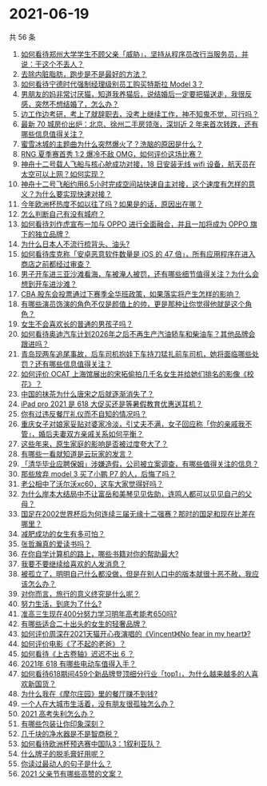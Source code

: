 # 2021-06-19

共 56 条

<!-- BEGIN -->
<!-- 最后更新时间 Sat Jun 19 2021 02:03:38 GMT+0800 (China Standard Time) -->

1. [如何看待郑州大学学生不顾父亲「威胁」，坚持从程序员改行当服务员，并说：干这个不丢人？](https://www.zhihu.com/question/465534726)
2. [去除内脏脂肪，跑步是不是最好的方法？](https://www.zhihu.com/question/427095682)
3. [如何看待宁德时代强制经理级别员工购买特斯拉 Model 3？](https://www.zhihu.com/question/465498143)
4. [男朋友的妈非常讨厌猫，知道我养猫后，说结婚后一定要把猫送走，我很反感，突然不想结婚了，怎么办？](https://www.zhihu.com/question/458232041)
5. [边工作边考研，考上了就辞职去，没考上继续工作，神不知鬼不觉，可行吗？](https://www.zhihu.com/question/324039053)
6. [最新 70 城房价出炉：北京、徐州二手房领涨，深圳近 2
   年来首次转跌，还有哪些信息值得关注？](https://www.zhihu.com/question/465523037)
7. [蜜雪冰城的主题曲为什么突然爆火了？洗脑的原因是什么？](https://www.zhihu.com/question/464996660)
8. [RNG 夏季赛首秀 1:2 爆冷不敌 OMG，如何评价这场比赛？](https://www.zhihu.com/question/465769063)
9. [神舟十二号载人飞船与核心舱成功对接，18 日安装无线 wifi
   设备，航天员在太空可以上网？如何实现？](https://www.zhihu.com/question/465721875)
10. [神舟十二号飞船约用6.5小时完成空间站快速自主对接，这个速度有怎样的意义？为什么要实现快速对接？](https://www.zhihu.com/question/465622134)
11. [今年欧洲杯热度不如以往了吗？如果是的话，原因出在哪？](https://www.zhihu.com/question/464561713)
12. [怎么判断自己有没有城府？](https://www.zhihu.com/question/275606514)
13. [如何看待刘作虎宣布一加与 OPPO 进行全面融合，并且一加将成为 OPPO
    旗下的独立品牌？](https://www.zhihu.com/question/465399919)
14. [为什么日本人不流行梳背头、油头?](https://www.zhihu.com/question/335817516)
15. [如何看待库克称「安卓恶意软件数量是 iOS 的 47
    倍」，所有应用程序在进入商店之前都经过审查？](https://www.zhihu.com/question/465597634)
16. [男子开车进三亚沙滩看海，车被淹人被罚，还有哪些细节值得关注？为什么会想到开车进沙滩？](https://www.zhihu.com/question/465091122)
17. [CBA
    股东会投票通过下赛季全华班政策，如果落实将产生怎样的影响？](https://www.zhihu.com/question/465741384)
18. [有哪些演员饰演的角色不仅是颜值上的帅，更是那种让你觉得他就是这个角色？](https://www.zhihu.com/question/464498742)
19. [女生不会喜欢长的普通的男孩子吗？](https://www.zhihu.com/question/463537285)
20. [如何看待奥迪汽车计划2026年之后不再生产汽油轿车和柴油车？其他品牌会跟进吗？](https://www.zhihu.com/question/465729299)
21. [青岛现两车追尾事故，后车司机抱娃下车持刀猛扎前车司机，她将面临哪些处罚？还有哪些信息值得关注？](https://www.zhihu.com/question/465539331)
22. [如何评价 OCAT
    上海馆展出的宋拓偷拍几千名女生并给她们排名的影像《校花》？](https://www.zhihu.com/question/464804506)
23. [中国的抹茶为什么唐宋之后就逐渐消失了？](https://www.zhihu.com/question/22132630)
24. [iPad pro 2021 是 618
    大促买还是等暑假教育优惠送耳机？](https://www.zhihu.com/question/455896469)
25. [你有过违反餐厅礼仪而不自知的情况吗？](https://www.zhihu.com/question/465084914)
26. [重庆女子对娘家妥贴对婆家冷淡，引丈夫不满，女子回应称「你的亲戚我不管」，婚后夫妻双方亲戚关系如何平衡？](https://www.zhihu.com/question/465303509)
27. [这些年来，原生家庭的影响是否被过度夸大了？](https://www.zhihu.com/question/465550203)
28. [有哪些一看就知道是云玩家的发言？](https://www.zhihu.com/question/458895664)
29. [「清华毕业应聘保姆」涉嫌造假，公司被立案调查，有哪些值得关注的信息？](https://www.zhihu.com/question/465302863)
30. [那些放弃 model 3 买了小鹏 P7 的人，后悔了吗？](https://www.zhihu.com/question/465497314)
31. [老公相中了沃尔沃xc60，这车大家觉得好吗？](https://www.zhihu.com/question/423496101)
32. [为什么岸本大结局中不让富岳和美琴见见佐助，连鸣人都可以见见自己的父母？](https://www.zhihu.com/question/463875382)
33. [国足在2002世界杯后为何连续三届无缘十二强赛？那时的国足和现在比差在哪里？](https://www.zhihu.com/question/465257051)
34. [减肥成功的女生有多可怕？](https://www.zhihu.com/question/286406704)
35. [张哲瀚真的爱读书吗？](https://www.zhihu.com/question/464735151)
36. [在你自学计算机的路上，哪些书籍对你的帮助最大?](https://www.zhihu.com/question/421913237)
37. [我要不要继续给喜欢的人发消息？](https://www.zhihu.com/question/378353180)
38. [被孤立了，明明自己什么都没做，但是在别人口中的版本就很十恶不赦，我应该怎么办？](https://www.zhihu.com/question/462683611)
39. [对你而言，旅行的意义终究是什么呢？](https://www.zhihu.com/question/463033557)
40. [努力生活，到底为了什么?](https://www.zhihu.com/question/463790191)
41. [准高三生现在400分努力学习明年高考能考650吗?](https://www.zhihu.com/question/464324966)
42. [有哪些适合二十出头的女生的轻奢品牌？](https://www.zhihu.com/question/50108354)
43. [如何评价周深在2021天猫开心夜演唱的《Vincent》《No fear in my
    heart》?](https://www.zhihu.com/question/465520401)
44. [如何评价电影《了不起的老爸》？](https://www.zhihu.com/question/452034545)
45. [如何看待《上古卷轴》迟迟不出 6 ？](https://www.zhihu.com/question/428760134)
46. [2021年 618 有哪些电动车值得入手？](https://www.zhihu.com/question/459895976)
47. [如何看待618期间459个新品牌登顶细分行业「top1」，为什么越来越多的人喜欢新国货？](https://www.zhihu.com/question/465576651)
48. [为什么我在《摩尔庄园》里的餐厅赚不到钱?](https://www.zhihu.com/question/464607513)
49. [一个人在大城市生活着，没有朋友很孤独怎么办？](https://www.zhihu.com/question/33276612)
50. [2021 高考失利怎么办？](https://www.zhihu.com/question/463989277)
51. [有哪些包装让你印象深刻？](https://www.zhihu.com/question/465430655)
52. [几千块的净水器是不是智商税？](https://www.zhihu.com/question/312697336)
53. [如何看待欧洲杯预选赛中国队3：1叙利亚队？](https://www.zhihu.com/question/465257936)
54. [什么牌子的脱毛膏好用呢？](https://www.zhihu.com/question/20299398)
55. [你读过最动人的句子是什么？](https://www.zhihu.com/question/457277397)
56. [2021 父亲节有哪些高赞的文案？](https://www.zhihu.com/question/465116511)

<!-- END -->
